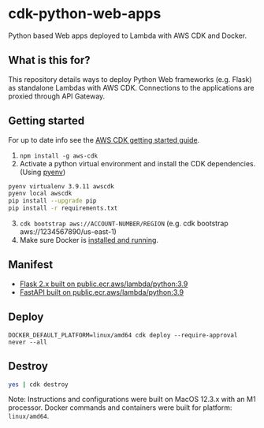 # cdk-python-web-apps
Python based Web apps deployed to Lambda with AWS CDK and Docker.

## What is this for?

This repository details ways to deploy Python Web frameworks (e.g. Flask) as standalone Lambdas with AWS CDK.  Connections to the applications are proxied through API Gateway.

## Getting started

For up to date info see the [AWS CDK getting started guide](https://docs.aws.amazon.com/cdk/v2/guide/getting_started.html).

1. `npm install -g aws-cdk`
2. Activate a python virtual environment and install the CDK dependencies. (Using [pyenv](https://github.com/pyenv/pyenv)) 

```zsh
pyenv virtualenv 3.9.11 awscdk
pyenv local awscdk
pip install --upgrade pip
pip install -r requirements.txt
```

3. `cdk bootstrap aws://ACCOUNT-NUMBER/REGION` (e.g. cdk bootstrap aws://1234567890/us-east-1)
4. Make sure Docker is [installed and running](https://www.docker.com/products/docker-desktop/).

## Manifest

 - [Flask 2.x built on public.ecr.aws/lambda/python:3.9](stacks/cdk_flask/)
 - [FastAPI built on public.ecr.aws/lambda/python:3.9](stacks/cdk_fastapi/)

## Deploy

    DOCKER_DEFAULT_PLATFORM=linux/amd64 cdk deploy --require-approval never --all

## Destroy

```zsh
yes | cdk destroy
```

Note: Instructions and configurations were built on MacOS 12.3.x with an M1 processor.  Docker commands and containers were built for platform: `linux/amd64`.